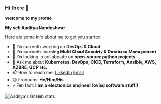 ### Hi there 👋

**Welcome to my profile**

**My self Aaditya Nandeshwar**

Here are some info about me to get you started:

- 🔭 I’m currently working on **DevOps & Cloud**
- 🌱 I’m currently learning **Multi Cloud Secuirty & Database Management**
- 👯 I’m looking to collaborate on **open-source python projects**
- 💬 Ask me about **Kubernetes, DevOps, CICD, Terraform, Ansible, AWS, AZURE, GCP etc.**
- 📫 How to reach me: [LinkedIn](https://www.linkedin.com/in/aaditya-nandeshwar/) [Email](aadityanandeshwar93@gmail.com)
- 😄 Pronouns: **He/Him/His**
- ⚡ Fun fact: **I am a electronics engineer loving software stuff!!**

![Aaditya's GitHub stats](https://github-readme-stats.vercel.app/api?username=Aaditya-Nandeshwar&show_icons=true&theme=radical&count_private=true)
